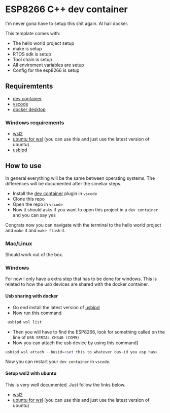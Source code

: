 # ESP8266 C++ dev container

I'm never gona have to setup this shit again. Al hail docker.

This template comes with:

- The hello world project setup
- make is setup
- RTOS sdk is setup
- Tool chain is setup
- All enviroment variables are setup
- Config for the esp8266 is setup

## Requiremtents

- [dev container](https://marketplace.visualstudio.com/items?itemName=ms-vscode-remote.remote-containers)
- [vscode](https://code.visualstudio.com/)
- [docker desktop](https://www.docker.com/products/docker-desktop/)

### Windows requirements

- [wsl2](https://learn.microsoft.com/en-us/windows/wsl/install)
- [ubuntu for wsl](https://linuxhint.com/install_ubuntu_windows_10_wsl/) (you can use this and just use the latest version of ubuntu)
- [usbipd](https://github.com/dorssel/usbipd-win/releases/tag/v2.4.1)

## How to use

In general everything will be the same between operating systems. The differences will be documented after the simeliar steps.

- Install the [dev container](https://marketplace.visualstudio.com/items?itemName=ms-vscode-remote.remote-containers) plugin in `vscode`
- Clone this repo
- Open the repo in `vscode`
- Now it should asks if you want to open this project in a `dev container` and you can say yes

Congrats now you can navigate with the terminal to the hello world project and `make` it and `make flash` it.

### Mac/Linux

Should work out of the box.

### Windows

For now I only have a extra step that has to be done for windows. This is related to how the usb devices are shared with the docker container.

#### Usb sharing with docker

- Go end install the latest version of [usbipd](https://github.com/dorssel/usbipd-win/releases/tag/v2.4.1)
- Now run this command

```powershell
 usbipd wsl list
 ```

- Then you will have to find the ESP8266, look for something called on the line of `USB-SERIAL CH340 (COM9)`
- Now you can attach the usb device by using this command]

```powershell
usbipd wsl attach --busid=<set this to whatever bus-id you esp has>
```

Now you can restart your `dev container` in `vscode`.

#### Setup wsl2 with ubuntu

This is very well documented. Just follow the links below.

- [wsl2](https://learn.microsoft.com/en-us/windows/wsl/install)
- [ubuntu for wsl](https://linuxhint.com/install_ubuntu_windows_10_wsl/) (you can use this and just use the latest version of ubuntu)